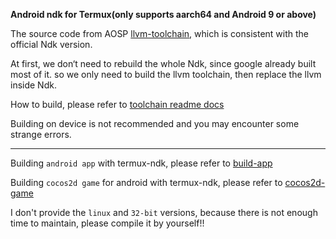**Android ndk for Termux(only supports aarch64 and Android 9 or above)**

The source code from AOSP [llvm-toolchain](https://android.googlesource.com/toolchain/llvm-project), which is consistent with the official Ndk version.

At first, we don‘t need to rebuild the whole Ndk, since google already built most of it.
so we only need to build the llvm toolchain, then replace the llvm inside Ndk.

How to build, please refer to [toolchain readme docs](https://github.com/Lzhiyong/termux-ndk/tree/master/docs)

Building on device is not recommended and you may encounter some strange errors.

 **** 

Building `android app` with termux-ndk, please refer to [build-app](https://github.com/Lzhiyong/termux-ndk/tree/master/build-app)

Building `cocos2d game` for android with termux-ndk, please refer to [cocos2d-game](https://github.com/Lzhiyong/termux-ndk/tree/master/cocos2d-game)

I don't provide the `linux` and `32-bit` versions, because there is not enough time to maintain, please compile it by yourself!!

